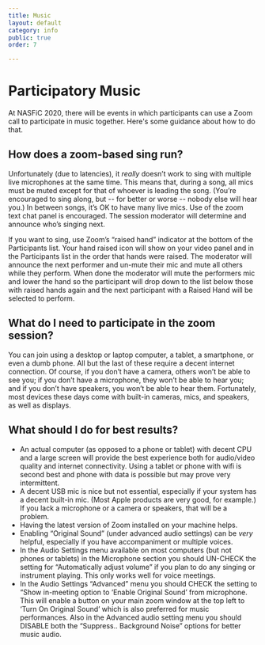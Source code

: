 ```yaml
---
title: Music
layout: default
category: info
public: true
order: 7

---
```

# Participatory Music

At NASFiC 2020, there will be events in which participants can use a Zoom call to participate in music together. Here's some guidance about how to do that.

## How does a zoom-based sing run?

Unfortunately (due to latencies), it _really_ doesn’t work to sing with multiple live microphones at the same time. This means that, during a song, all mics must be muted except for that of whoever is leading the song. (You’re encouraged to sing along, but -- for better or worse -- nobody else will hear you.) In between songs, it’s OK to have many live mics. Use of the zoom text chat panel is encouraged. The session moderator will determine and announce who’s singing next.

If you want to sing, use Zoom’s “raised hand” indicator at the bottom of the Participants list. Your hand raised icon will show on your video panel and in the Participants list in the order that hands were raised. The moderator will announce the next performer and un-mute their mic and mute all others while they perform. When done the moderator will mute the performers mic and lower the hand so the participant will drop down to the list below those with raised hands again and the next participant with a Raised Hand will be selected to perform.

## What do I need to participate in the zoom session?

You can join using a desktop or laptop computer, a tablet, a smartphone, or even a dumb phone. All but the last of these require a decent internet connection. Of course, if you don’t have a camera, others won’t be able to see you; if you don’t have a microphone, they won’t be able to hear you; and if you don’t have speakers, you won’t be able to hear them. Fortunately, most devices these days come with built-in cameras, mics, and speakers, as well as displays.

## What should I do for best results?

* An actual computer (as opposed to a phone or tablet) with decent CPU and a large screen will provide the best experience both for audio/video quality and internet connectivity. Using a tablet or phone with wifi is second best and phone with data is possible but may prove very intermittent.
* A decent USB mic is nice but not essential, especially if your system has a decent built-in mic. (Most Apple products are very good, for example.) If you lack a microphone or a camera or speakers, that will be a problem.
* Having the latest version of Zoom installed on your machine helps.
* Enabling “Original Sound” (under advanced audio settings) can be _very_ helpful, especially if you have accompaniment or multiple voices.
* In the Audio Settings menu available on most computers (but not phones or tablets) in the Microphone section you should UN-CHECK the setting for “Automatically adjust volume” if you plan to do any singing or instrument playing. This only works well for voice meetings.
* In the Audio Settings “Advanced” menu you should CHECK the setting to “Show in-meeting option to ‘Enable Original Sound’ from microphone. This will enable a button on your main zoom window at the top left to ‘Turn On Original Sound’ which is also preferred for music performances. Also in the Advanced audio setting menu you should DISABLE both the “Suppress.. Background Noise” options for better music audio.